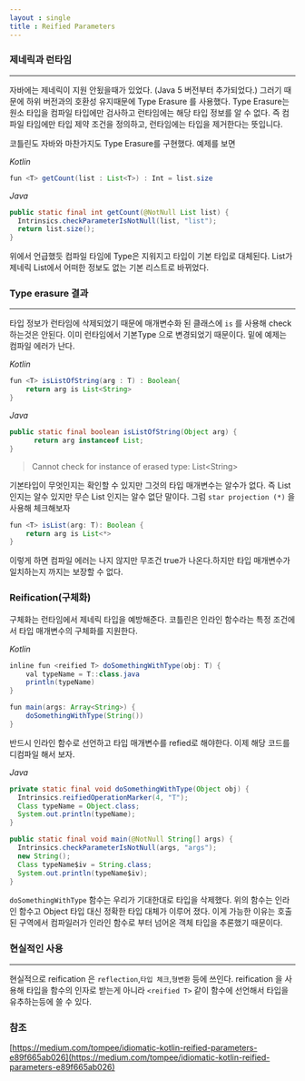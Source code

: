 ```yaml
---
layout : single
title : Reified Parameters
---
```


### 제네릭과 런타임
---
자바에는 제네릭이 지원 안됬을때가 있었다. (Java 5 버전부터 추가되었다.)
그러기 때문에 하위 버전과의 호환성 유지때문에 Type Erasure 를 사용했다.
Type Erasure는 원소 타입을 컴파일 타입에만 검사하고 런타임에는 해당 타입 정보를 알 수 없다.
즉 컴파일 타임에만 타입 제약 조건을 정의하고, 런타임에는 타입을 제거한다는 뜻입니다.

코틀린도 자바와 마찬가지도 Type Erasure를 구현했다. 예제를 보면

*Kotlin*
```java
fun <T> getCount(list : List<T>) : Int = list.size
```

*Java*
```java
public static final int getCount(@NotNull List list) {
  Intrinsics.checkParameterIsNotNull(list, "list");
  return list.size();
}
```

위에서 언급했듯 컴파일 타임에 Type은 지워지고 타입이 기본 타입로 대체된다.
List가 제네릭 List에서 어떠한 정보도 없는 기본 리스트로 바뀌었다.

### Type erasure 결과
---
타입 정보가 런타임에 삭제되었기 때문에 매개변수화 된 클래스에 `is` 를 사용해 check 하는것은 안된다.
이미 런타임에서 기본Type 으로 변경되었기 때문이다. 밑에 예제는 컴파일 에러가 난다.

*Kotlin*
```java
fun <T> isListOfString(arg : T) : Boolean{
    return arg is List<String>
}
```

*Java*
```java
public static final boolean isListOfString(Object arg) {
      return arg instanceof List;
}
```
> Cannot check for instance of erased type: List\<String>

기본타입이 무엇인지는 확인할 수 있지만 그것의 타입 매개변수는 알수가 없다.
즉 List 인지는 알수 있지만 무슨 List 인지는 알수 없단 말이다.
그럼 `star projection (*)` 을 사용해 체크해보자

```java
fun <T> isList(arg: T): Boolean {
    return arg is List<*>
}
```

이렇게 하면 컴파일 에러는 나지 않지만 무조건 true가 나온다.하지만 타입 매개변수가 일치하는지 까지는
보장할 수 없다.

### Reification(구체화)

구체화는 런타임에서 제네릭 타입을 예방해준다. 코틀린은 인라인 함수라는 특정 조건에서 
타입 매개변수의 구체화를 지원한다.

*Kotlin*
```java
inline fun <reified T> doSomethingWithType(obj: T) {
    val typeName = T::class.java
    println(typeName)
}

fun main(args: Array<String>) {
    doSomethingWithType(String())
}
```
반드시 인라인 함수로 선언하고 타입 매개변수를 refied로 해야한다.
이제 해당 코드를 디컴파일 해서 보자.

*Java*
```java
private static final void doSomethingWithType(Object obj) {
  Intrinsics.reifiedOperationMarker(4, "T");
  Class typeName = Object.class;
  System.out.println(typeName);
}

public static final void main(@NotNull String[] args) {
  Intrinsics.checkParameterIsNotNull(args, "args");
  new String();
  Class typeName$iv = String.class;
  System.out.println(typeName$iv);
}
```
`doSomethingWithType` 함수는 우리가 기대한대로 타입을 삭제했다.
위의 함수는 인라인 함수고 Object 타입 대신 정확한 타입 대체가 이루어 졌다.
이게 가능한 이유는 호출된 구역에서 컴파일러가 인라인 함수로 부터 넘어온 객체 타입을 추론했기 때문이다.

### 현실적인 사용
---
현실적으로 reification 은  `reflection`,`타입 체크`,`형변환` 등에 쓰인다.
reification 을 사용해 타입을 함수의 인자로 받는게 아니라 `<reified T>` 같이 함수에 선언해서 
타입을 유추하는등에 쓸 수 있다.

### 참조

[https://medium.com/tompee/idiomatic-kotlin-reified-parameters-e89f665ab026](https://medium.com/tompee/idiomatic-kotlin-reified-parameters-e89f665ab026)
